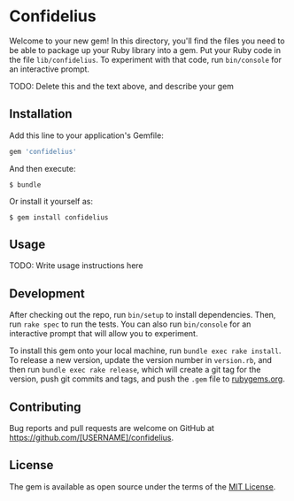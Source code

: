# Confidelius

Welcome to your new gem! In this directory, you'll find the files you need to be able to package up your Ruby library into a gem. Put your Ruby code in the file `lib/confidelius`. To experiment with that code, run `bin/console` for an interactive prompt.

TODO: Delete this and the text above, and describe your gem

## Installation

Add this line to your application's Gemfile:

```ruby
gem 'confidelius'
```

And then execute:

    $ bundle

Or install it yourself as:

    $ gem install confidelius

## Usage

TODO: Write usage instructions here

## Development

After checking out the repo, run `bin/setup` to install dependencies. Then, run `rake spec` to run the tests. You can also run `bin/console` for an interactive prompt that will allow you to experiment.

To install this gem onto your local machine, run `bundle exec rake install`. To release a new version, update the version number in `version.rb`, and then run `bundle exec rake release`, which will create a git tag for the version, push git commits and tags, and push the `.gem` file to [rubygems.org](https://rubygems.org).

## Contributing

Bug reports and pull requests are welcome on GitHub at https://github.com/[USERNAME]/confidelius.


## License

The gem is available as open source under the terms of the [MIT License](http://opensource.org/licenses/MIT).

